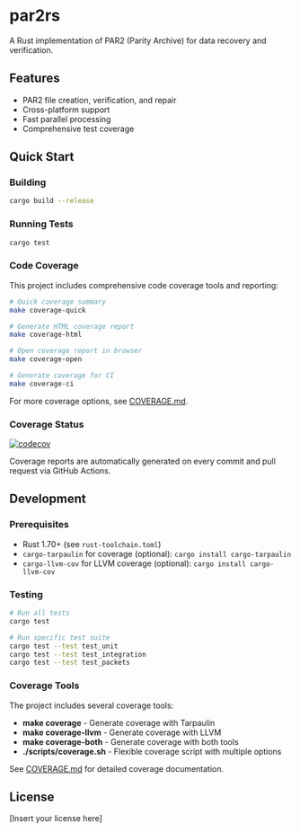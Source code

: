 # par2rs

A Rust implementation of PAR2 (Parity Archive) for data recovery and verification.

## Features

- PAR2 file creation, verification, and repair
- Cross-platform support
- Fast parallel processing
- Comprehensive test coverage

## Quick Start

### Building

```bash
cargo build --release
```

### Running Tests

```bash
cargo test
```

### Code Coverage

This project includes comprehensive code coverage tools and reporting:

```bash
# Quick coverage summary
make coverage-quick

# Generate HTML coverage report
make coverage-html

# Open coverage report in browser
make coverage-open

# Generate coverage for CI
make coverage-ci
```

For more coverage options, see [COVERAGE.md](COVERAGE.md).

### Coverage Status

[![codecov](https://codecov.io/gh/YOURUSERNAME/par2rs/branch/main/graph/badge.svg)](https://codecov.io/gh/YOURUSERNAME/par2rs)

Coverage reports are automatically generated on every commit and pull request via GitHub Actions.

## Development

### Prerequisites

- Rust 1.70+ (see `rust-toolchain.toml`)
- `cargo-tarpaulin` for coverage (optional): `cargo install cargo-tarpaulin`
- `cargo-llvm-cov` for LLVM coverage (optional): `cargo install cargo-llvm-cov`

### Testing

```bash
# Run all tests
cargo test

# Run specific test suite
cargo test --test test_unit
cargo test --test test_integration
cargo test --test test_packets
```

### Coverage Tools

The project includes several coverage tools:

- **make coverage** - Generate coverage with Tarpaulin
- **make coverage-llvm** - Generate coverage with LLVM
- **make coverage-both** - Generate coverage with both tools
- **./scripts/coverage.sh** - Flexible coverage script with multiple options

See [COVERAGE.md](COVERAGE.md) for detailed coverage documentation.

## License

[Insert your license here]
